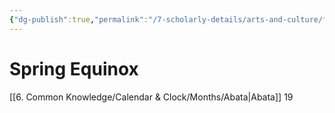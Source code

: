 ```yaml
---
{"dg-publish":true,"permalink":"/7-scholarly-details/arts-and-culture/festivals-and-ceremonies/spring-equinox/","noteIcon":""}
---
```


# Spring Equinox

[[6. Common Knowledge/Calendar & Clock/Months/Abata\|Abata]] 19